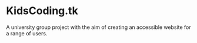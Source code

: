 # KidsCoding.tk
A university group project with the aim of creating an accessible website for a range of users.
